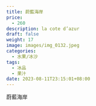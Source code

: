 ```yaml
---
title: 蔚藍海岸
price:
  - 260
description: la cote d’azur
draft: false
weight: 17
image: images/img_0132.jpeg
categories:
  - 水果/冰沙
tags:
  - 冰品
  - 果汁
date: 2023-08-11T23:15:01+08:00
---
```


 蔚藍海岸
